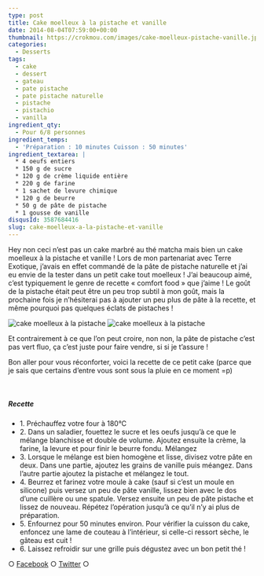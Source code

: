 ```yaml
---
type: post
title: Cake moelleux à la pistache et vanille
date: 2014-08-04T07:59:00+00:00
thumbnail: https://crokmou.com/images/cake-moelleux-pistache-vanille.jpg
categories:
  - Desserts
tags:
  - cake
  - dessert
  - gateau
  - pate pistache
  - pate pistache naturelle
  - pistache
  - pistachio
  - vanilla
ingredient_qty:
  - Pour 6/8 personnes
ingredient_temps:
  - 'Préparation : 10 minutes Cuisson : 50 minutes'
ingredient_textarea: |
  * 4 oeufs entiers
  * 150 g de sucre
  * 120 g de crème liquide entière
  * 220 g de farine
  * 1 sachet de levure chimique
  * 120 g de beurre
  * 50 g de pâte de pistache
  * 1 gousse de vanille
disqusId: 3587684416
slug: cake-moelleux-a-la-pistache-et-vanille
---
```


Hey non ceci n’est pas un cake marbré au thé matcha mais bien un cake moelleux à la pistache et vanille ! Lors de mon partenariat avec Terre Exotique, j’avais en effet commandé de la pâte de pistache naturelle et j’ai eu envie de la tester dans un petit cake tout moelleux ! J’ai beaucoup aimé, c’est typiquement le genre de recette « comfort food » que j’aime ! Le goût de la pistache était peut être un peu trop subtil à mon goût, mais la prochaine fois je n’hésiterai pas à ajouter un peu plus de pâte à la recette, et même pourquoi pas quelques éclats de pistaches !

![cake moelleux à la pistache](http://www.crokmou.com/wp-content/uploads/2015/03/cake-moelleux-pistache-vanille-2.jpg) ![cake moelleux à la pistache](http://www.crokmou.com/wp-content/uploads/2015/03/cake-moelleux-pistache-vanille-1.jpg)

Et contrairement à ce que l’on peut croire, non non, la pâte de pistache c’est pas vert fluo, ça c’est juste pour faire vendre, si si je t’assure !

Bon aller pour vous réconforter, voici la recette de ce petit cake (parce que je sais que certains d’entre vous sont sous la pluie en ce moment =p)

 

##### Recette

* 1\. Préchauffez votre four à 180°C
* 2\. Dans un saladier, fouettez le sucre et les oeufs jusqu’à ce que le mélange blanchisse et double de volume. Ajoutez ensuite la crème, la farine, la levure et pour finir le beurre fondu. Mélangez
* 3\. Lorsque le mélange est bien homogène et lisse, divisez votre pâte en deux. Dans une partie, ajoutez les grains de vanille puis méangez. Dans l’autre partie ajoutez la pistache et mélangez le tout.
* 4\. Beurrez et farinez votre moule à cake (sauf si c’est un moule en silicone) puis versez un peu de pâte vanille, lissez bien avec le dos d’une cuillère ou une spatule. Versez ensuite un peu de pâte pistache et lissez de nouveau. Répétez l’opération jusqu’à ce qu’il n’y ai plus de préparation.
* 5\. Enfournez pour 50 minutes environ. Pour vérifier la cuisson du cake, enfoncez une lame de couteau à l’intérieur, si celle-ci ressort sèche, le gâteau est cuit !
* 6\. Laissez refroidir sur une grille puis dégustez avec un bon petit thé !

○ [Facebook](https://www.facebook.com/crokmou.blog) ○ [Twitter](https://twitter.com/Crokmou) ○